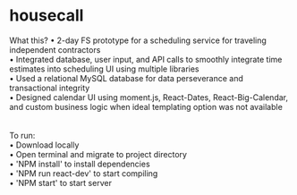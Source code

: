 # housecall

What this?
• 2-day FS prototype for a scheduling service for traveling independent contractors <br />
• Integrated database, user input, and API calls to smoothly integrate time estimates into scheduling UI using multiple libraries <br />
• Used a relational MySQL database for data perseverance and transactional integrity <br />
• Designed calendar UI using moment.js, React-Dates, React-Big-Calendar, and custom business logic when ideal templating option was not available <br />
<br />
<br />
To run:  <br />
• Download locally <br />
• Open terminal and migrate to project directory <br />
• 'NPM install' to install dependencies <br />
• 'NPM run react-dev' to start compiling <br />
• 'NPM start' to start server <br />
